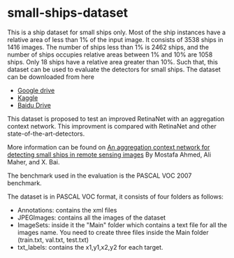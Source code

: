 # small-ships-dataset
This is a ship dataset for small ships only. Most of the ship instances have a relative area of less than 1% of the input image. It consists of 3538 ships in 1416 images. The number of ships less than 1% is 2462 ships, and the number of ships occupies relative areas between 1% and 10% are 1058 ships. Only 18 ships have a relative area greater than 10%.  Such that, this dataset can be used to evaluate the detectors for small ships.
The dataset can be downloaded from here
<ul>
  <li><a href="https://drive.google.com/file/d/1_5sZHjcpnXdqAc8KaBk1Z5yB1Y5Z5gzz/view?usp=sharing">Google drive</a></li>
  <li><a href="https://www.kaggle.com/d5a5ny/smallshipsdataset">Kaggle</a></li>
  <li><a href="https://pan.baidu.com/s/1c59Yu99gl3oWAhXfJQe6gA">Baidu Drive</a></li>
</ul>

This dataset is proposed to test an improved RetinaNet with an aggregation context network. This improvment is compared with RetinaNet and other state-of-the-art-detectors.

More information can be found on <a href="https://www.spiedigitallibrary.org/conference-proceedings-of-spie/12083/120832M/An-aggregation-context-network-for-detecting-small-ships-in-remote/10.1117/12.2623375.short">An aggregation context network for detecting small ships in remote sensing images</a> 
By Mostafa Ahmed, Ali Maher, and X. Bai.

The benchmark used in the evaluation is the PASCAL VOC 2007 benchmark.

The dataset is in PASCAL VOC format, it consists of four folders as follows:
<ul>
  <li>Annotations: contains the xml files </li>
  <li>JPEGImages: contains all the images of the dataset</li>
  <li>ImageSets: inside it the "Main" folder which contains a text file for all the images name. You need to create three files inside the Main folder (train.txt, val.txt, test.txt)
  </li>
  <li>txt_labels: contains the x1,y1,x2,y2 for each target.</li>
</ul>

